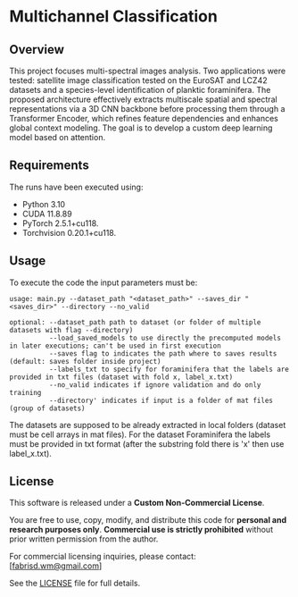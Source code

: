# Multichannel Classification

## Overview
This project focuses multi-spectral images analysis. Two applications were tested: satellite image classification tested on the EuroSAT and LCZ42 datasets and  a species-level identification of planktic foraminifera.
The proposed architecture effectively extracts multiscale spatial and spectral representations via a 3D CNN backbone before processing them through a Transformer Encoder, which refines feature dependencies and enhances global context modeling.
The goal is to develop a custom deep learning model based on attention.

## Requirements
The runs have been executed using:
- Python 3.10
- CUDA 11.8.89
- PyTorch 2.5.1+cu118.
- Torchvision 0.20.1+cu118.

## Usage
To execute the code the input parameters must be:

```
usage: main.py --dataset_path "<dataset_path>" --saves_dir "<saves_dir>" --directory --no_valid

optional: --dataset_path path to dataset (or folder of multiple datasets with flag --directory)
          --load_saved_models to use directly the precomputed models in later executions; can't be used in first execution
          --saves flag to indicates the path where to saves results (default: saves folder inside project)
          --labels_txt to specify for foraminifera that the labels are provided in txt files (dataset with fold x, label_x.txt)
          --no_valid indicates if ignore validation and do only training
          --directory' indicates if input is a folder of mat files (group of datasets)
```

The datasets are supposed to be already extracted in local folders (dataset must be cell arrays in mat files).
For the dataset Foraminifera the labels must be provided in txt format (after the substring fold there is 'x' then use label_x.txt).

## License

This software is released under a **Custom Non-Commercial License**.

You are free to use, copy, modify, and distribute this code for **personal and research purposes only**. **Commercial use is strictly prohibited** without prior written permission from the author.

For commercial licensing inquiries, please contact: [fabrisd.wm@gmail.com]

See the [LICENSE](./LICENSE) file for full details.
